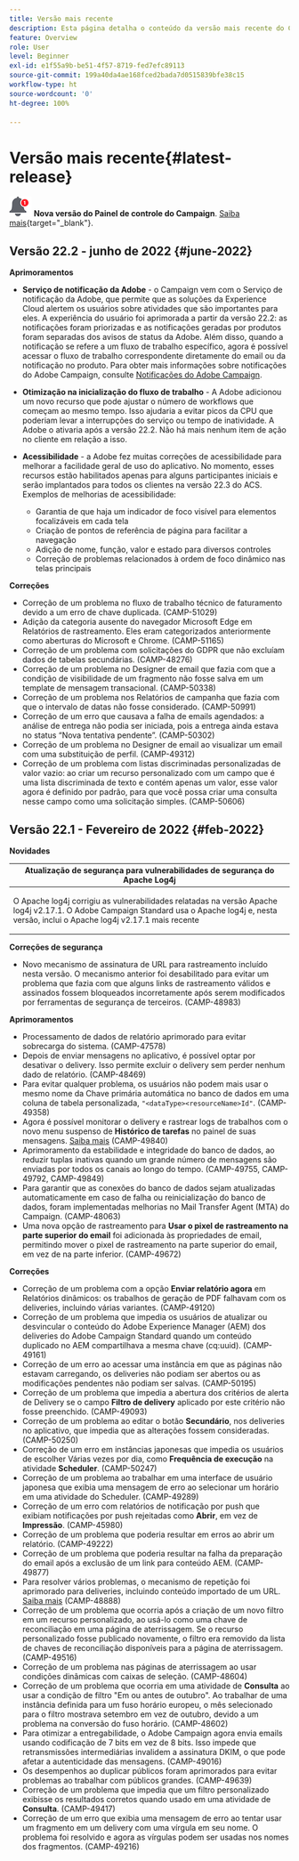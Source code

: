 ```yaml
---
title: Versão mais recente
description: Esta página detalha o conteúdo da versão mais recente do Campaign Standard
feature: Overview
role: User
level: Beginner
exl-id: e1f55a9b-be51-4f57-8719-fed7efc89113
source-git-commit: 199a40da4ae168fced2bada7d0515839bfe38c15
workflow-type: ht
source-wordcount: '0'
ht-degree: 100%

---
```



# Versão mais recente{#latest-release}

![Painel de controle do Campaign](assets/do-not-localize/cp-icon.png) **Nova versão do Painel de controle do Campaign**. [Saiba mais](https://experienceleague.adobe.com/docs/control-panel/using/release-notes.html?lang=pt-BR){target=&quot;_blank&quot;}.


## Versão 22.2 - junho de 2022 {#june-2022}

**Aprimoramentos**

* **Serviço de notificação da Adobe** - o Campaign vem com o Serviço de notificação da Adobe, que permite que as soluções da Experience Cloud alertem os usuários sobre atividades que são importantes para eles. A experiência do usuário foi aprimorada a partir da versão 22.2: as notificações foram priorizadas e as notificações geradas por produtos foram separadas dos avisos de status da Adobe. Além disso, quando a notificação se refere a um fluxo de trabalho específico, agora é possível acessar o fluxo de trabalho correspondente diretamente do email ou da notificação no produto.  Para obter mais informações sobre notificações do Adobe Campaign, consulte [Notificações do Adobe Campaign](../../administration/using/sending-internal-notifications.md).

* **Otimização na inicialização do fluxo de trabalho** - A Adobe adicionou um novo recurso que pode ajustar o número de workflows que começam ao mesmo tempo. Isso ajudaria a evitar picos da CPU que poderiam levar a interrupções do serviço ou tempo de inatividade. A Adobe o ativaria após a versão 22.2. Não há mais nenhum item de ação no cliente em relação a isso.

* **Acessibilidade** - a Adobe fez muitas correções de acessibilidade para melhorar a facilidade geral de uso do aplicativo. No momento, esses recursos estão habilitados apenas para alguns participantes iniciais e serão implantados para todos os clientes na versão 22.3 do ACS. Exemplos de melhorias de acessibilidade:

   * Garantia de que haja um indicador de foco visível para elementos focalizáveis em cada tela
   * Criação de pontos de referência de página para facilitar a navegação
   * Adição de nome, função, valor e estado para diversos controles
   * Correção de problemas relacionados à ordem de foco dinâmico nas telas principais


**Correções**

* Correção de um problema no fluxo de trabalho técnico de faturamento devido a um erro de chave duplicada. (CAMP-51029)
* Adição da categoria ausente do navegador Microsoft Edge em Relatórios de rastreamento. Eles eram categorizados anteriormente como aberturas do Microsoft e Chrome. (CAMP-51165)
* Correção de um problema com solicitações do GDPR que não excluíam dados de tabelas secundárias. (CAMP-48276)
* Correção de um problema no Designer de email que fazia com que a condição de visibilidade de um fragmento não fosse salva em um template de mensagem transacional. (CAMP-50338)
* Correção de um problema nos Relatórios de campanha que fazia com que o intervalo de datas não fosse considerado. (CAMP-50991)
* Correção de um erro que causava a falha de emails agendados: a análise de entrega não podia ser iniciada, pois a entrega ainda estava no status “Nova tentativa pendente”. (CAMP-50302)
* Correção de um problema no Designer de email ao visualizar um email com uma substituição de perfil. (CAMP-49312)
* Correção de um problema com listas discriminadas personalizadas de valor vazio: ao criar um recurso personalizado com um campo que é uma lista discriminada de texto e contém apenas um valor, esse valor agora é definido por padrão, para que você possa criar uma consulta nesse campo como uma solicitação simples. (CAMP-50606)



## Versão 22.1 - Fevereiro de 2022 {#feb-2022}

**Novidades**

<table> 
<thead> 
<tr> 
<th> <strong>Atualização de segurança para vulnerabilidades de segurança do Apache Log4j</strong><br /> </th> 
</tr> 
</thead> 
<tbody> 
<tr> 
<td>
<p>O Apache log4j corrigiu as vulnerabilidades relatadas na versão Apache log4j v2.17.1. O Adobe Campaign Standard usa o Apache log4j e, nesta versão, inclui o Apache log4j v2.17.1 mais recente </p>
</td> 
</tr> 
</tbody> 
</table>

**Correções de segurança**

* Novo mecanismo de assinatura de URL para rastreamento incluído nesta versão. O mecanismo anterior foi desabilitado para evitar um problema que fazia com que alguns links de rastreamento válidos e assinados fossem bloqueados incorretamente após serem modificados por ferramentas de segurança de terceiros. (CAMP-48983)

**Aprimoramentos**

* Processamento de dados de relatório aprimorado para evitar sobrecarga do sistema. (CAMP-47578)
* Depois de enviar mensagens no aplicativo, é possível optar por desativar o delivery. Isso permite excluir o delivery sem perder nenhum dado de relatório. (CAMP-48469)
* Para evitar qualquer problema, os usuários não podem mais usar o mesmo nome da Chave primária automática no banco de dados em uma coluna de tabela personalizada, `"<dataType><resourceName>Id"`. (CAMP-49358)
* Agora é possível monitorar o delivery e rastrear logs de trabalhos com o novo menu suspenso de **Histórico de tarefas** no painel de suas mensagens. [Saiba mais](../../sending/using/monitoring-a-delivery.md) (CAMP-49840)
* Aprimoramento da estabilidade e integridade do banco de dados, ao reduzir tuplas inativas quando um grande número de mensagens são enviadas por todos os canais ao longo do tempo. (CAMP-49755, CAMP-49792, CAMP-49849)
* Para garantir que as conexões do banco de dados sejam atualizadas automaticamente em caso de falha ou reinicialização do banco de dados, foram implementadas melhorias no Mail Transfer Agent (MTA) do Campaign. (CAMP-48063)
* Uma nova opção de rastreamento para **Usar o pixel de rastreamento na parte superior do email** foi adicionada às propriedades de email, permitindo mover o pixel de rastreamento na parte superior do email, em vez de na parte inferior. (CAMP-49672)

**Correções**

* Correção de um problema com a opção **Enviar relatório agora** em Relatórios dinâmicos: os trabalhos de geração de PDF falhavam com os deliveries, incluindo várias variantes. (CAMP-49120)
* Correção de um problema que impedia os usuários de atualizar ou desvincular o conteúdo do Adobe Experience Manager (AEM) dos deliveries do Adobe Campaign Standard quando um conteúdo duplicado no AEM compartilhava a mesma chave (cq:uuid). (CAMP-49161)
* Correção de um erro ao acessar uma instância em que as páginas não estavam carregando, os deliveries não podiam ser abertos ou as modificações pendentes não podiam ser salvas. (CAMP-50195)
* Correção de um problema que impedia a abertura dos critérios de alerta de Delivery se o campo **Filtro de delivery** aplicado por este critério não fosse preenchido. (CAMP-49093)
* Correção de um problema ao editar o botão **Secundário**, nos deliveries no aplicativo, que impedia que as alterações fossem consideradas. (CAMP-50250)
* Correção de um erro em instâncias japonesas que impedia os usuários de escolher Várias vezes por dia, como **Frequência de execução** na atividade **Scheduler**. (CAMP-50247)
* Correção de um problema ao trabalhar em uma interface de usuário japonesa que exibia uma mensagem de erro ao selecionar um horário em uma atividade do Scheduler. (CAMP-49289)
* Correção de um erro com relatórios de notificação por push que exibiam notificações por push rejeitadas como **Abrir**, em vez de **Impressão**. (CAMP-45980)
* Correção de um problema que poderia resultar em erros ao abrir um relatório. (CAMP-49222)
* Correção de um problema que poderia resultar na falha da preparação do email após a exclusão de um link para conteúdo AEM. (CAMP-49877)
* Para resolver vários problemas, o mecanismo de repetição foi aprimorado para deliveries, incluindo conteúdo importado de um URL. [Saiba mais](../../designing/using/using-existing-content.md#retrieving-content-from-a-url-automatically-at-preparation-time) (CAMP-48888)
* Correção de um problema que ocorria após a criação de um novo filtro em um recurso personalizado, ao usá-lo como uma chave de reconciliação em uma página de aterrissagem. Se o recurso personalizado fosse publicado novamente, o filtro era removido da lista de chaves de reconciliação disponíveis para a página de aterrissagem. (CAMP-49516)
* Correção de um problema nas páginas de aterrissagem ao usar condições dinâmicas com caixas de seleção. (CAMP-48604)
* Correção de um problema que ocorria em uma atividade de **Consulta** ao usar a condição de filtro &quot;Em ou antes de outubro&quot;. Ao trabalhar de uma instância definida para um fuso horário europeu, o mês selecionado para o filtro mostrava setembro em vez de outubro, devido a um problema na conversão do fuso horário. (CAMP-48602)
* Para otimizar a entregabilidade, o Adobe Campaign agora envia emails usando codificação de 7 bits em vez de 8 bits. Isso impede que retransmissões intermediárias invalidem a assinatura DKIM, o que pode afetar a autenticidade das mensagens. (CAMP-49016)
* Os desempenhos ao duplicar públicos foram aprimorados para evitar problemas ao trabalhar com públicos grandes. (CAMP-49639)
* Correção de um problema que impedia que um filtro personalizado exibisse os resultados corretos quando usado em uma atividade de **Consulta**. (CAMP-49417)
* Correção de um erro que exibia uma mensagem de erro ao tentar usar um fragmento em um delivery com uma vírgula em seu nome. O problema foi resolvido e agora as vírgulas podem ser usadas nos nomes dos fragmentos. (CAMP-49216)

